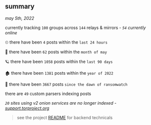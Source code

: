 
## summary
_may 5th, 2022_

currently tracking `100` groups across `144` relays & mirrors - _`54` currently online_

⏲ there have been `4` posts within the `last 24 hours`

🦈 there have been `62` posts within the `month of may`

🪐 there have been `1058` posts within the `last 90 days`

🏚 there have been `1381` posts within the `year of 2022`

🦕 there have been `3667` posts `since the dawn of ransomwatch`

there are `49` custom parsers indexing posts

_`20` sites using v2 onion services are no longer indexed - [support.torproject.org](https://support.torproject.org/onionservices/v2-deprecation/)_

> see the project [README](https://github.com/thetanz/ransomwatch#ransomwatch--) for backend technicals

